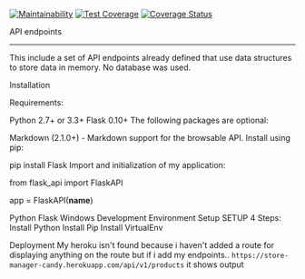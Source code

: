 [![Maintainability](https://api.codeclimate.com/v1/badges/481c31379b0b3a8b90df/maintainability)](https://codeclimate.com/github/CandySusan/Store-Manager/maintainability)
[![Test Coverage](https://api.codeclimate.com/v1/badges/481c31379b0b3a8b90df/test_coverage)](https://codeclimate.com/github/CandySusan/Store-Manager/test_coverage)
[![Coverage Status](https://coveralls.io/repos/github/CandySusan/Store-Manager/badge.svg?branch=master)](https://coveralls.io/github/CandySusan/Store-Manager?branch=master)

API endpoints
**************************************************

This include a set of API endpoints already defined that use data structures to store data in memory.
No database was used.
 
Installation


Requirements:

Python 2.7+ or 3.3+
Flask 0.10+
The following packages are optional:

Markdown (2.1.0+) - Markdown support for the browsable API.
Install using pip:

pip install Flask
Import and initialization of my application:

from flask_api import FlaskAPI

app = FlaskAPI(__name__)


Python Flask Windows Development Environment Setup
SETUP 
4 Steps:
Install Python
Install Pip
Install VirtualEnv


Deployment
My heroku isn't found because i haven't added a route for displaying anything on the route but if i add my endpoints..
```https://store-manager-candy.herokuapp.com/api/v1/products```
it shows output 

